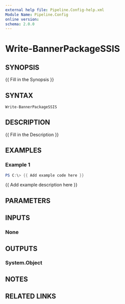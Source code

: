 ```yaml
---
external help file: Pipeline.Config-help.xml
Module Name: Pipeline.Config
online version:
schema: 2.0.0
---
```


# Write-BannerPackageSSIS

## SYNOPSIS
{{ Fill in the Synopsis }}

## SYNTAX

```
Write-BannerPackageSSIS
```

## DESCRIPTION
{{ Fill in the Description }}

## EXAMPLES

### Example 1
```powershell
PS C:\> {{ Add example code here }}
```

{{ Add example description here }}

## PARAMETERS

## INPUTS

### None

## OUTPUTS

### System.Object
## NOTES

## RELATED LINKS
